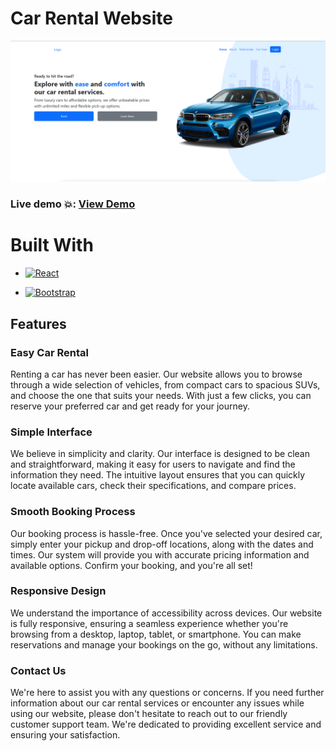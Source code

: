 # Car Rental Website

[![Product Name Screen Shot][product-screenshot]](https://car-rental-application.netlify.app/)

### Live demo 💥: <a href="https://car-rental-application.netlify.app/">View Demo</a>

# Built With

- [![React][React.js]][React-url]

* [![Bootstrap][Bootstrap.com]][Bootstrap-url]

## Features

### Easy Car Rental

Renting a car has never been easier. Our website allows you to browse through a wide selection of vehicles, from compact cars to spacious SUVs, and choose the one that suits your needs. With just a few clicks, you can reserve your preferred car and get ready for your journey.

### Simple Interface

We believe in simplicity and clarity. Our interface is designed to be clean and straightforward, making it easy for users to navigate and find the information they need. The intuitive layout ensures that you can quickly locate available cars, check their specifications, and compare prices.

### Smooth Booking Process

Our booking process is hassle-free. Once you've selected your desired car, simply enter your pickup and drop-off locations, along with the dates and times. Our system will provide you with accurate pricing information and available options. Confirm your booking, and you're all set!

### Responsive Design

We understand the importance of accessibility across devices. Our website is fully responsive, ensuring a seamless experience whether you're browsing from a desktop, laptop, tablet, or smartphone. You can make reservations and manage your bookings on the go, without any limitations.

### Contact Us

We're here to assist you with any questions or concerns. If you need further information about our car rental services or encounter any issues while using our website, please don't hesitate to reach out to our friendly customer support team. We're dedicated to providing excellent service and ensuring your satisfaction.

<!-- MARKDOWN LINKS & IMAGES -->

[product-screenshot]: src/images/bg-car-rental.png
[React.js]: https://img.shields.io/badge/React-20232A?style=for-the-badge&logo=react&logoColor=61DAFB
[React-url]: https://reactjs.org/
[Bootstrap-url]: https://getbootstrap.com
[Bootstrap.com]: https://img.shields.io/badge/Bootstrap-563D7C?style=for-the-badge&logo=bootstrap&logoColor=white
